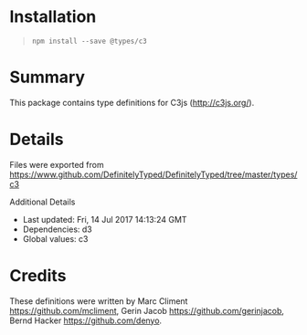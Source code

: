 # Installation
> `npm install --save @types/c3`

# Summary
This package contains type definitions for C3js (http://c3js.org/).

# Details
Files were exported from https://www.github.com/DefinitelyTyped/DefinitelyTyped/tree/master/types/c3

Additional Details
 * Last updated: Fri, 14 Jul 2017 14:13:24 GMT
 * Dependencies: d3
 * Global values: c3

# Credits
These definitions were written by Marc Climent <https://github.com/mcliment>, Gerin Jacob <https://github.com/gerinjacob>, Bernd Hacker <https://github.com/denyo>.
